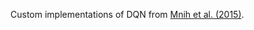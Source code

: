 Custom implementations of DQN from [Mnih et al. (2015)](http://web.stanford.edu/class/psych209/Readings/MnihEtAlHassibis15NatureControlDeepRL.pdf).
